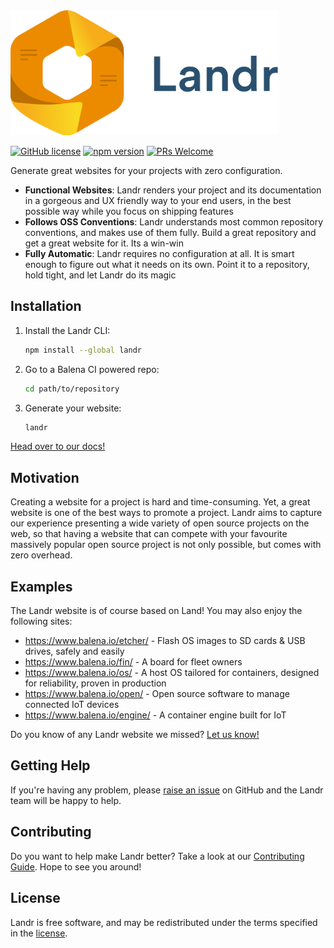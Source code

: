 <img src="./banner.png" height="200" />

[![GitHub license](https://img.shields.io/badge/license-Apache-blue.svg)](https://github.com/balena-io/landr/blob/master/LICENSE)
[![npm version](https://img.shields.io/npm/v/landr.svg?style=flat)](https://www.npmjs.com/package/landr)
[![PRs Welcome](https://img.shields.io/badge/PRs-welcome-brightgreen.svg)](https://github.com/balena-io/landr/blob/master/CONTRIBUTING.md)

Generate great websites for your projects with zero configuration.

- **Functional Websites**: Landr renders your project and its documentation in
  a gorgeous and UX friendly way to your end users, in the best possible way
  while you focus on shipping features
- **Follows OSS Conventions**: Landr understands most common repository
  conventions, and makes use of them fully. Build a great repository and get a
  great website for it. Its a win-win
- **Fully Automatic**: Landr requires no configuration at all. It is smart
  enough to figure out what it needs on its own. Point it to a repository, hold
  tight, and let Landr do its magic

Installation
------------

1. Install the Landr CLI:

    ```sh
    npm install --global landr
    ```

2. Go to a Balena CI powered repo:

    ```sh
    cd path/to/repository
    ```

3. Generate your website:

    ```sh
    landr
    ```

[Head over to our docs!](https://github.com/balena-io/landr/tree/master/docs)

Motivation
----------

Creating a website for a project is hard and time-consuming. Yet, a great
website is one of the best ways to promote a project. Landr aims to capture our
experience presenting a wide variety of open source projects on the web, so
that having a website that can compete with your favourite massively popular
open source project is not only possible, but comes with zero overhead.

Examples
--------

The Landr website is of course based on Land! You may also enjoy the following
sites:

- https://www.balena.io/etcher/ - Flash OS images to SD cards & USB drives,
  safely and easily
- https://www.balena.io/fin/ - A board for fleet owners
- https://www.balena.io/os/ - A host OS tailored for containers, designed for
  reliability, proven in production
- https://www.balena.io/open/ - Open source software to manage connected IoT
  devices
- https://www.balena.io/engine/ - A container engine built for IoT

Do you know of any Landr website we missed? [Let us
know!](https://github.com/balena-io/landr/issues/new?labels=examples&title=Add%20this%20Landr%20website%20to%20the%20examples)

Getting Help
------------

If you're having any problem, please [raise an
issue](https://github.com/balena-io/landr/issues/new) on GitHub and the Landr
team will be happy to help.

Contributing
------------

Do you want to help make Landr better? Take a look at our [Contributing
Guide](https://github.com/balena-io/landr/blob/master/CONTRIBUTING.md). Hope to
see you around!

License
-------

Landr is free software, and may be redistributed under the terms specified in
the [license](https://github.com/balena-io/landr/blob/master/LICENSE).
